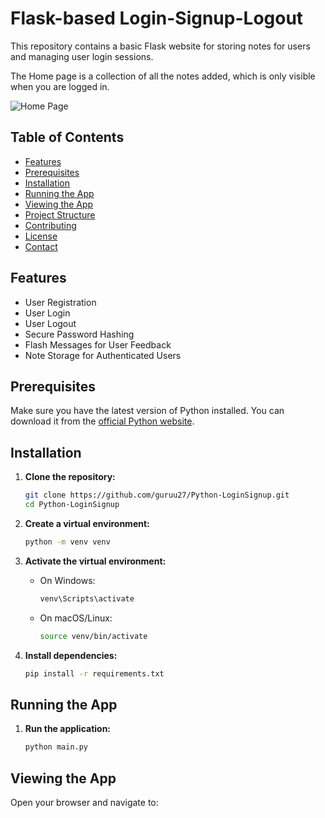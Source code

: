 # Flask-based Login-Signup-Logout

This repository contains a basic Flask website for storing notes for users and managing user login sessions.

The Home page is a collection of all the notes added, which is only visible when you are logged in.

![Home Page](https://github.com/guruu27/Python-LoginSignup/assets/67339327/0d208c20-fae4-4519-8785-eda7f4224c58)

## Table of Contents

- [Features](#features)
- [Prerequisites](#prerequisites)
- [Installation](#installation)
- [Running the App](#running-the-app)
- [Viewing the App](#viewing-the-app)
- [Project Structure](#project-structure)
- [Contributing](#contributing)
- [License](#license)
- [Contact](#contact)

## Features

- User Registration
- User Login
- User Logout
- Secure Password Hashing
- Flash Messages for User Feedback
- Note Storage for Authenticated Users

## Prerequisites

Make sure you have the latest version of Python installed. You can download it from the [official Python website](https://www.python.org/downloads/).

## Installation

1. **Clone the repository:**

    ```bash
    git clone https://github.com/guruu27/Python-LoginSignup.git
    cd Python-LoginSignup
    ```

2. **Create a virtual environment:**

    ```bash
    python -m venv venv
    ```

3. **Activate the virtual environment:**

    - On Windows:

        ```bash
        venv\Scripts\activate
        ```

    - On macOS/Linux:

        ```bash
        source venv/bin/activate
        ```

4. **Install dependencies:**

    ```bash
    pip install -r requirements.txt
    ```

## Running the App

1. **Run the application:**

    ```bash
    python main.py
    ```

## Viewing the App

Open your browser and navigate to:

